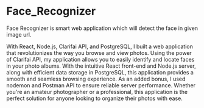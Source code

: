 # Face_Recognizer
Face Recognizer is smart web application which will detect the face in given image url.

With React, Node.js, Clarifai API, and PostgreSQL, I built a web application that revolutionizes the way you browse and view photos. Using the power of Clarifai API, my application allows you to easily identify and locate faces in your photo albums. With the intuitive React front-end and Node.js server, along with efficient data storage in PostgreSQL, this application provides a smooth and seamless browsing experience. As an added bonus, I used nodemon and Postman API to ensure reliable server performance. Whether you're an amateur photographer or a professional, this application is the perfect solution for anyone looking to organize their photos with ease.
